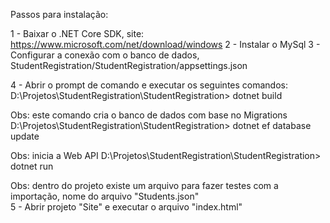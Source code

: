 Passos para instalação:

1 - Baixar o .NET Core SDK, site: https://www.microsoft.com/net/download/windows
2 - Instalar o MySql
3 - Configurar a conexão com o banco de dados, StudentRegistration/StudentRegistration/appsettings.json

4 - Abrir o prompt de comando e executar os seguintes comandos:
  D:\Projetos\StudentRegistration\StudentRegistration> dotnet build
  
  Obs: este comando cria o banco de dados com base no Migrations
  D:\Projetos\StudentRegistration\StudentRegistration> dotnet ef database update
  
  Obs: inicia a Web API
  D:\Projetos\StudentRegistration\StudentRegistration> dotnet run
  
Obs: dentro do projeto existe um arquivo para fazer testes com a importação, nome do arquivo "Students.json"  
5 - Abrir projeto "Site" e executar o arquivo "index.html"
